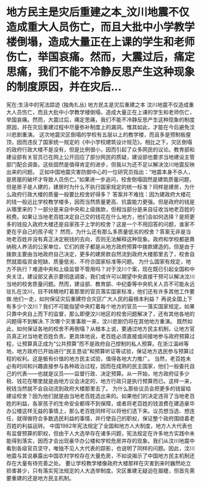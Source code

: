 # 地方民主是灾后重建之本_汶川地震不仅造成重大人员伤亡，而且大批中小学教学楼倒塌，造成大量正在上课的学生和老师伤亡，举国哀痛。然而，大震过后，痛定思痛，我们不能不冷静反思产生这种现象的制度原因，并在灾后...

宪在:生活中的宪法踪迹 (独角扎丛)
地方民主是灾后重建之本
汶川地震不仅造成重大人员伤亡，而且大批中小学教学楼倒塌，造成大量正在上课的学生和老师伤亡，举国哀痛。然而，大震过后，痛定思痛，我们不能不冷静反思产生这种现象的制度原因，并在灾后重建过程中尽量弥补制度上的漏洞。惟其如此，才能在今后避免汶川悲剧重演。
这次地震灾区倒塌的学校有五层以上的教学楼，而且多是预制板屋顶，因而违反了国家统一规定的《中小学校建筑设计规范》。相比之下，灾区倒塌的政府行政大楼不是没有，但是比例很小，因而引起了众多网民的议论。教育部和建设部有关官员已在网上公开回应了部分网民的质疑，建设部也要求当地建设主管部门配合调查。这些固然是值得肯定的进步，但我以为还不足以解决汶川地震反映出来的问题。
正如中国地震灾害防御中心的一位研究员指出：“地震本身不杀人，是房屋的破坏才导致人员伤亡。”如果进一步追问，校舍倒塌固然是建筑质量问题，但是房子是人建的，建房时为什么不执行国家规定的统一标准？同样是建房，为什么政府行政大楼的质量一般要比校舍好得多？
答案并不难找：因为建政府大楼花的钱一般远比学校教学楼多，因而当然质量更高、抗震能力更强。但是政府的钱是从哪里来的？一部分是来自中央和上级拨款，但相当部分是来自征收当地老百姓的税费。如果让当地老百姓决定自己交的钱花在什么地方，他们会如何选择？是把更多的钱投入政府大楼还是自家孩子上学的校舍？这是一个不用回答的问题，谁家不更在乎自己的孩子呢？
然而，为什么还有那么多质量低劣的校舍？答案无非是当地老百姓并没有真正决定税钱的去向，否则无法解释这种现象。政府和学校都是靠纳税人养活的公家单位，它们的房子都是从地方政府预算中拨款建造的。但是由于拨款主要由当地政府自己决定，更多的建房款自然流到政府大楼那里去了，校舍自然就面临资金短缺、质量低劣、不符合国家标准等问题。
为什么国家有规定，地方不执行？难道中央和上级监督不管用吗？对于汶川个案，现在既已引起全国和中央关注，建设部又表示要彻底调查，我们或许可以期望中央直接干预可以解决汶川当地的校舍质量问题。然而，建设部、教育部、中纪委等中央机关人员不可能永远驻扎在汶川，目不转睛地盯着那里的官员落实国家标准，他们还有许多其他工作要做.他们一走，如何保证灾后重建符合灾区广大人民的最根本利益？
再说全国上下有多少个汶川？我们不可能指望中央盯着每个地方的官员一一落实国家规定。如果只靠中央自上而下的监督，那么即便汶川地区的校舍问题解决了，还有其他各地的问题得不到解决.下次哪个灾害事故一来，汶川悲剧仍将在其他地方重演。
既然如此，如何保证各地的校舍不再倒塌？从根本上说，要通过地方民主机制，让地方官员真正对当地老百姓负责。更具体地说，老百姓必须直接或间接地参与政府预算过程，让预算真正成为“公共预算”而不是政府自己控制的私人预算。在浙江温岭等地，地方政府已开始进行“民主恳谈”和预算听证等试验，保证地方选民参与预算过程的权利。这是极有价值的地方民主试验，值得各地大力推广。
当然，老百姓未必有时间和兴趣直接参与各种政治过程，因而在成熟的民主国家，他们一般委托自己的代表——也就是议员——监督行政、决定预算。从一开始，地方政府征多少税、钱花在哪里就是由地方议会决定的，地方行政只是执行预算而已。这样一来，税钱当然就不会自动流到政府大楼那里去了。
为什么那些议员会把更多的钱留给建设校舍？因为他们就是由当地老百姓选出来的。如果他们的决定违背了当地老百姓的利益，各家孩子的生命安全都得不到保障，或者将老百姓的钱浪费在建造豪华办公楼这样无益的事情上，那么老百姓同样可以将他们选下来。议员想当选、想连任，就得做符合多数选民利益的事情，并行使自己的职权，保证整个政府围绕着老百姓的利益运转。
中国1982年宪法规定了全国和地方人大制度，地方人大代表也有监督预算的职权，但由于人大选举存在诸多问题，宪法规定在许多地方实践中未能得到落实，因而才会出现豪华办公楼和学校危房并存的现象。我们从汶川地震中看到各级官员坚守，唯独不见人大代表的踪影，也说明了同样的问题。因此，汶川地震与其说暴露出中国农村学校存在大量危房，不如说揭示了中国地方民主机制还存在大量有待完善之处。
要让学校教学楼像政府大楼那样在灾害到来时巍然屹立损害甚少，只有落实宪法规定的人大选举制度。灾区重建无疑迫在眉睫，但首先需要重建的还是地方民主机制。